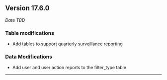 
## Version 17.6.0
_Date TBD_

### Table modifications
* Add tables to support quarterly surveillance reporting

### Data Modifications
* Add user and user action reports to the filter_type table

---